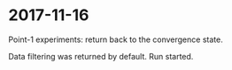 # 2017-11-16

Point-1 experiments: return back to the convergence state.

Data filtering was returned by default. Run started.
